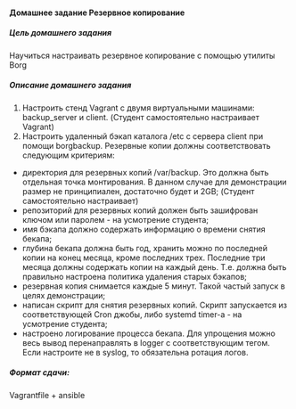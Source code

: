 #### Домашнее задание Резервное копирование
##### Цель домашнего задания
Научиться настраивать резервное копирование с помощью утилиты Borg
##### Описание домашнего задания
1. Настроить стенд Vagrant с двумя виртуальными машинами: backup_server и client. (Студент самостоятельно настраивает Vagrant)
2. Настроить удаленный бэкап каталога /etc c сервера client при помощи borgbackup. Резервные копии должны соответствовать следующим критериям:
  * директория для резервных копий /var/backup. Это должна быть     отдельная точка монтирования. В данном случае для демонстрации размер не принципиален, достаточно будет и 2GB; (Студент самостоятельно настраивает)
  * репозиторий для резервных копий должен быть зашифрован ключом или паролем - на усмотрение студента;
  * имя бэкапа должно содержать информацию о времени снятия бекапа;
  * глубина бекапа должна быть год, хранить можно по последней копии на конец месяца, кроме последних трех. Последние три месяца должны содержать копии на каждый день. Т.е. должна быть правильно настроена политика удаления старых бэкапов;
  * резервная копия снимается каждые 5 минут. Такой частый запуск в целях демонстрации;
  * написан скрипт для снятия резервных копий. Скрипт запускается из соответствующей Cron джобы, либо systemd timer-а - на усмотрение студента;
  * настроено логирование процесса бекапа. Для упрощения можно весь вывод перенаправлять в logger с соответствующим тегом. Если настроите не в syslog, то обязательна ротация логов.

##### Формат сдачи:
Vagrantfile + ansible
